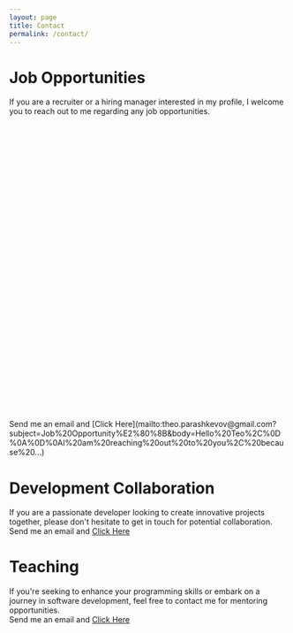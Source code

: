 ```yaml
---
layout: page
title: Contact
permalink: /contact/
---
```


# Job Opportunities 
If you are a recruiter or a hiring manager interested in my profile, I welcome you to reach out to me regarding any job opportunities.

<svg    version="1.1"
        xmlns="http://www.w3.org/2000/svg" 
        xmlns:xlink="http://www.w3.org/1999/xlink" 
	    viewBox="0 0 50 50" 
        xml:space="preserve"
        fill-rule="evenodd" 
        clip-rule="evenodd" 
        stroke-linejoin="round"
        stroke-miterlimit="1.414">
  {%- include common/suitcase.svg -%}
</svg>

<br>
Send me an email and [Click Here](mailto:theo.parashkevov@gmail.com?subject=Job%20Opportunity%E2%80%8B&body=Hello%20Teo%2C%0D%0A%0D%0AI%20am%20reaching%20out%20to%20you%2C%20because%20...)

# Development Collaboration 
If you are a passionate developer looking to create innovative projects together, please don't hesitate to get in touch for potential collaboration.
<br>
Send me an email and [Click Here](mailto:theo.parashkevov@gmail.com?subject=%20Development%20Collaboration&body=Hello%20Teo%2C%0D%0A%0D%0AI%20am%20reaching%20out%20to%20you%2C%20because%20...)

# Teaching 
If you're seeking to enhance your programming skills or embark on a journey in software development, feel free to contact me for mentoring opportunities.
<br>
Send me an email and [Click Here](mailto:theo.parashkevov@gmail.com?subject=%20Development%20Collaboration&body=Hello%20Teo%2C%0D%0A%0D%0AI%20am%20reaching%20out%20to%20you%2C%20because%20...)